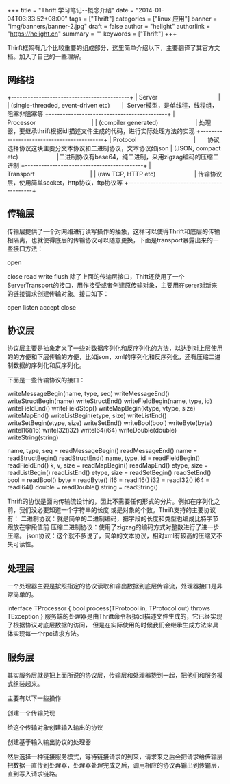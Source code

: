 +++
title = "Thrift 学习笔记--概念介绍"
date = "2014-01-04T03:33:52+08:00"
tags = ["Thrift"]
categories = ["linux 应用"]
banner = "img/banners/banner-2.jpg"
draft = false
author = "helight"
authorlink = "https://helight.cn"
summary = ""
keywords = ["Thrift"]
+++

Thirft框架有几个比较重要的组成部分，这里简单介绍以下，主要翻译了其官方文档。加入了自己的一些理解。
<!--more-->
## 网络栈

+-------------------------------------------+
| Server                                    |
| (single-threaded, event-driven etc)       |  Server模型，是单线程，线程组，阻塞非阻塞等
+-------------------------------------------+
| Processor                                 |
| (compiler generated)                      | 处理器，要继承thrift根据idl描述文件生成的代码，进行实际处理方法的实现
+-------------------------------------------+
| Protocol                                  |       协议选择协议这块主要分文本协议和二进制协议，文本协议如json
| (JSON, compact etc)                       |二进制协议有base64，纯二进制，采用zigzag编码的压缩二进制
+-------------------------------------------+
| Transport                                 |
| (raw TCP, HTTP etc)                       | 传输协议层，使用简单scoket，http协议，ftp协议等
+-------------------------------------------+

## 传输层

传输层提供了一个对网络进行读写操作的抽象，这样可以使得Thrift和底层的传输相隔离，也就使得底层的传输协议可以随意更换，下面是transport暴露出来的一些接口方法：

open

close
read
write
flush
除了上面的传输层接口，Thift还使用了一个ServerTransport的接口，用作接受或者创建原传输对象，主要用在serer对新来的链接请求创建传输对象。接口如下：

open
listen
accept
close

## 协议层

协议层主要是抽象定义了一些对数据序列化和反序列化的方法，以达到对上层使用的的方便和下层传输的方便，比如json，xml的序列化和反序列化，还有压缩二进制数据的序列化和反序列化。

下面是一些传输协议的接口：

writeMessageBegin(name, type, seq)
writeMessageEnd()
writeStructBegin(name)
writeStructEnd()
writeFieldBegin(name, type, id)
writeFieldEnd()
writeFieldStop()
writeMapBegin(ktype, vtype, size)
writeMapEnd()
writeListBegin(etype, size)
writeListEnd()
writeSetBegin(etype, size)
writeSetEnd()
writeBool(bool)
writeByte(byte)
writeI16(i16)
writeI32(i32)
writeI64(i64)
writeDouble(double)
writeString(string)

name, type, seq = readMessageBegin()
readMessageEnd()
name = readStructBegin()
readStructEnd()
name, type, id = readFieldBegin()
readFieldEnd()
k, v, size = readMapBegin()
readMapEnd()
etype, size = readListBegin()
readListEnd()
etype, size = readSetBegin()
readSetEnd()
bool = readBool()
byte = readByte()
i16 = readI16()
i32 = readI32()
i64 = readI64()
double = readDouble()
string = readString()

Thrift的协议是面向传输流设计的，因此不需要任何形式的分片。例如在序列化之前，我们没必要知道一个字符串的长度
或是对象的个数。Thrift支持的主要协议有：
二进制协议：就是简单的二进制编码，把字段的长度和类型也编成比特字节跟放在字段值前
压缩二进制协议：使用了zigzag的编码方式对整数进行了进一步压缩。
json协议：这个就不多说了，简单的文本协议，相对xml有较高的压缩又不失可读性。

## 处理层

一个处理器主要是按照指定的协议读取和输出数据到底层传输流，处理器接口是非常简单的。

interface TProcessor {
bool process(TProtocol in, TProtocol out) throws TException
}
服务端的处理器是由Thrift命令根据idl描述文件生成的，它已经实现了根据协议对底层数据的访问，
但是在实际使用的时候我们会继承生成方法来具体实现每一个rpc请求方法。

## 服务层

其实服务层就是把上面所说的协议层，传输层和处理器拢到一起，把他们和服务模式组装起来。

主要有以下一些操作

创建一个传输兑现

给这个传输对象创建输入输出的协议

创建基于输入输出协议的处理器

然后选择一种链接服务模式，等待链接请求的到来，请求来之后会把请求给传输层把数据一直传到处理器，处理器处理完成之后，调用相应的协议再输出到传输层，直到写入请求链路。